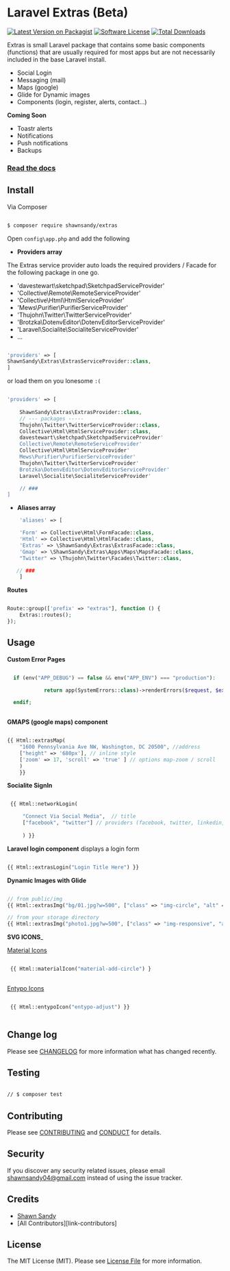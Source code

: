 # Laravel Extras (Beta)

[![Latest Version on Packagist][ico-version]][link-packagist]
[![Software License][ico-license]](LICENSE.md)
[![Total Downloads][ico-downloads]][link-downloads]

Extras is small Laravel package that contains some basic components (functions) that are usually required for most apps but are not necessarily included in the base Laravel install. 
 
- Social Login 
- Messaging (mail)
- Maps (google)
- Glide for Dynamic images 
- Components (login, register, alerts, contact...)

__Coming Soon__

- Toastr alerts
- Notifications
- Push notifications
- Backups

### [Read the docs](/docs)

## Install

Via Composer

```bash

$ composer require shawnsandy/extras

```

Open `config\app.php` and add the following

* __Providers array__

The Extras service provider auto loads the required providers / Facade for the following package in one go.

- 'davestewart\sketchpad\SketchpadServiceProvider'
- 'Collective\Remote\RemoteServiceProvider'
- 'Collective\Html\HtmlServiceProvider'
- 'Mews\Purifier\PurifierServiceProvider'
- 'Thujohn\Twitter\TwitterServiceProvider'
- 'Brotzka\DotenvEditor\DotenvEditorServiceProvider'
- 'Laravel\Socialite\SocialiteServiceProvider'
- ...


```php

'providers' => [
ShawnSandy\Extras\ExtrasServiceProvider::class,
]

```

or load them on you lonesome `:(`

```php

'providers' => [
   
    ShawnSandy\Extras\ExtrasProvider::class,
    // --- packages -----
    Thujohn\Twitter\TwitterServiceProvider::class,        
    Collective\Html\HtmlServiceProvider::class,
    davestewart\sketchpad\SketchpadServiceProvider'
    Collective\Remote\RemoteServiceProvider'
    Collective\Html\HtmlServiceProvider'
    Mews\Purifier\PurifierServiceProvider'
    Thujohn\Twitter\TwitterServiceProvider'
    Brotzka\DotenvEditor\DotenvEditorServiceProvider'
    Laravel\Socialite\SocialiteServiceProvider'

    // ###
]

```

* __Aliases array__

``` php
    'aliases' => [

    'Form' => Collective\Html\FormFacade::class,
    'Html' => Collective\Html\HtmlFacade::class,
    'Extras' => \ShawnSandy\Extras\ExtrasFacade::class,
    'Gmap' => \ShawnSandy\Extras\Apps\Maps\MapsFacade::class,
    "Twitter" => \Thujohn\Twitter\Facades\Twitter::class,  

   // ###  
    ]

```

 __Routes__

```php

Route::group(['prefix' => "extras"], function () {
    Extras::routes();
});

`````



## Usage

__Custom Error Pages__

``` php

  if (env("APP_DEBUG") == false && env("APP_ENV") === "production"):

            return app(SystemErrors::class)->renderErrors($request, $exception);

  endif;
  
```

__GMAPS (google maps) component__


``` php

{{ Html::extrasMap(
    "1600 Pennsylvania Ave NW, Washington, DC 20500", //address
    ["height" => '680px'], // inline style
    ['zoom' => 17, 'scroll' => 'true' ] // options map-zoom / scroll
    ) 
    }}

```

__Socialite SignIn__

``` php

 {{ Html::networkLogin(

     "Connect Via Social Media",  // title
     ["facebook", "twitter"] // providers (facebook, twitter, linkedin, github)
     
     ) }}

 ```

 __Laravel login component__ displays a login form

 ``` php
 
 {{ Html::extrasLogin("Login Title Here") }}

 ```

 __Dynamic Images with Glide__ 

 ``` php
 
 // from public/img 
{{ Html::extrasImg("bg/01.jpg?w=500", ["class" => "img-circle", "alt" => "Glide image"]) }}

// from your storage directory
{{ Html::extrasImg("photo1.jpg?w=500", ["class" => "img-responsive", "alt" => "Glide image"], "/extras/img/") }}


 ```


__SVG ICONS___

[Material Icons](https://material.io/icons/)

``` php

 {{ Html::materialIcon("material-add-circle") }
 
```


 [Entypo Icons](http://www.entypo.com/)

 ``` php 
 
  {{ Html::entypoIcon("entypo-adjust") }}
  
```


## Change log

Please see [CHANGELOG](CHANGELOG.md) for more information what has changed recently.

## Testing

``` bash

// $ composer test

```

## Contributing

Please see [CONTRIBUTING](CONTRIBUTING.md) and [CONDUCT](CONDUCT.md) for details.

## Security

If you discover any security related issues, please email shawnsandy04@gmail.com instead of using the issue tracker.

## Credits

- [Shawn Sandy][link-author]
- [All Contributors][link-contributors]

## License

The MIT License (MIT). Please see [License File](LICENSE.md) for more information.

[ico-version]: https://img.shields.io/packagist/v/shawnsandy/extras.svg?style=flat-square
[ico-license]: https://img.shields.io/badge/license-MIT-brightgreen.svg?style=flat-square
[ico-travis]: https://img.shields.io/travis/shawnsandy/extras/master.svg?style=flat-square
[ico-scrutinizer]: https://img.shields.io/scrutinizer/coverage/g/shawnsandy/extras.svg?style=flat-square
[ico-code-quality]: https://img.shields.io/scrutinizer/g/shawnsandy/extras.svg?style=flat-square
[ico-downloads]: https://img.shields.io/packagist/dt/shawnsandy/extras.svg?style=flat-square

[link-packagist]: https://packagist.org/packages/shawnsandy/extras
[link-travis]: https://travis-ci.org/shawnsandy/extras
[link-scrutinizer]: https://scrutinizer-ci.com/g/shawnsandy/extras/code-structure
[link-code-quality]: https://scrutinizer-ci.com/g/shawnsandy/extras
[link-downloads]: https://packagist.org/packages/shawnsandy/extras
[link-author]: https://github.com/shawnsandy

